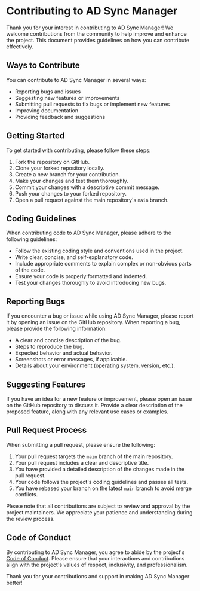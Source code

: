 # Contributing to AD Sync Manager

Thank you for your interest in contributing to AD Sync Manager! We welcome contributions from the community to help improve and enhance the project. This document provides guidelines on how you can contribute effectively.

## Ways to Contribute

You can contribute to AD Sync Manager in several ways:

- Reporting bugs and issues
- Suggesting new features or improvements
- Submitting pull requests to fix bugs or implement new features
- Improving documentation
- Providing feedback and suggestions

## Getting Started

To get started with contributing, please follow these steps:

1. Fork the repository on GitHub.
2. Clone your forked repository locally.
3. Create a new branch for your contribution.
4. Make your changes and test them thoroughly.
5. Commit your changes with a descriptive commit message.
6. Push your changes to your forked repository.
7. Open a pull request against the main repository's `main` branch.

## Coding Guidelines

When contributing code to AD Sync Manager, please adhere to the following guidelines:

- Follow the existing coding style and conventions used in the project.
- Write clear, concise, and self-explanatory code.
- Include appropriate comments to explain complex or non-obvious parts of the code.
- Ensure your code is properly formatted and indented.
- Test your changes thoroughly to avoid introducing new bugs.

## Reporting Bugs

If you encounter a bug or issue while using AD Sync Manager, please report it by opening an issue on the GitHub repository. When reporting a bug, please provide the following information:

- A clear and concise description of the bug.
- Steps to reproduce the bug.
- Expected behavior and actual behavior.
- Screenshots or error messages, if applicable.
- Details about your environment (operating system, version, etc.).

## Suggesting Features

If you have an idea for a new feature or improvement, please open an issue on the GitHub repository to discuss it. Provide a clear description of the proposed feature, along with any relevant use cases or examples.

## Pull Request Process

When submitting a pull request, please ensure the following:

1. Your pull request targets the `main` branch of the main repository.
2. Your pull request includes a clear and descriptive title.
3. You have provided a detailed description of the changes made in the pull request.
4. Your code follows the project's coding guidelines and passes all tests.
5. You have rebased your branch on the latest `main` branch to avoid merge conflicts.

Please note that all contributions are subject to review and approval by the project maintainers. We appreciate your patience and understanding during the review process.

## Code of Conduct

By contributing to AD Sync Manager, you agree to abide by the project's [Code of Conduct](CODE_OF_CONDUCT.md). Please ensure that your interactions and contributions align with the project's values of respect, inclusivity, and professionalism.

Thank you for your contributions and support in making AD Sync Manager better!
